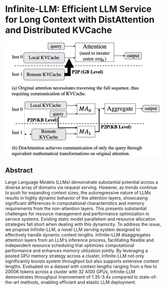 # Infinite-LLM: Efficient LLM Service for Long Context with DistAttention and Distributed KVCache

![](fig1.png)

## Abstract

Large Language Models (LLMs) demonstrate substantial potential across a
diverse array of domains via request serving. However, as trends continue to
push for expanding context sizes, the autoregressive nature of LLMs results in
highly dynamic behavior of the attention layers, showcasing significant
differences in computational characteristics and memory requirements from the
non-attention layers. This presents substantial challenges for resource
management and performance optimization in service systems. Existing static
model parallelism and resource allocation strategies fall short when dealing
with this dynamicity. To address the issue, we propose Infinite-LLM, a novel
LLM serving system designed to effectively handle dynamic context lengths.
Infinite-LLM disaggregates attention layers from an LLM's inference process,
facilitating flexible and independent resource scheduling that optimizes
computational performance and enhances memory utilization jointly. By
leveraging a pooled GPU memory strategy across a cluster, Infinite-LLM not only
significantly boosts system throughput but also supports extensive context
lengths. Evaluated on a dataset with context lengths ranging from a few to
2000K tokens across a cluster with 32 A100 GPUs, Infinite-LLM demonstrates
throughput improvement of 1.35-3.4x compared to state-of-the-art methods,
enabling efficient and elastic LLM deployment.
